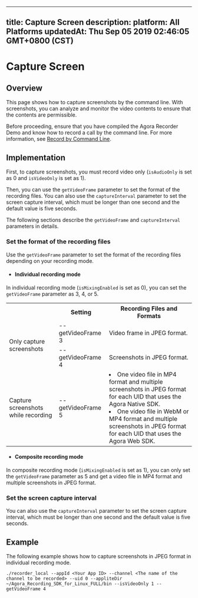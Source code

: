 
---
title: Capture Screen
description: 
platform: All Platforms
updatedAt: Thu Sep 05 2019 02:46:05 GMT+0800 (CST)
---
# Capture Screen

## Overview

This page shows how to capture screenshots by the command line. With screenshots, you can analyze and monitor the video contents to ensure that the contents are permissible.

Before proceeding, ensure that you have compiled the Agora Recorder Demo and know how to record a call by the command line. For more information, see [Record by Command Line](../../en/Recording/recording_cmd_cpp.md).

## Implementation

First, to capture screenshots, you must record video only (`isAudioOnly` is set as 0 and  `isVideoOnly` is set as 1).

Then, you can use the `getVideoFrame` parameter to set the format of the recording files. You can also use the `captureInterval` parameter to set the screen capture interval, which must be longer than one second and the default value is five seconds.

The following sections describe the `getVideoFrame` and `captureInterval` parameters in details.

### Set the format of the recording files

Use the `getVideoFrame` parameter to set the format of the recording files depending on your recording mode.

- #### **Individual recording mode**

In individual recording mode (`isMixingEnabled` is set as 0), you can set the `getVideoFrame` parameter as 3, 4, or 5.

<table>
  <tr>
    <th></th>
    <th>Setting</th>
    <th>Recording Files and Formats</th>
  </tr>
  <tr>
    <td rowspan="2">Only capture screenshots</td>
    <td>--getVideoFrame 3<br></td>
    <td>Video frame in JPEG format.</td>
  </tr>
  <tr>
    <td>--getVideoFrame 4<br></td>
    <td>Screenshots in JPEG format.</td>
  </tr>
  <tr>
    <td>Capture screenshots while recording</td>
    <td>--getVideoFrame 5</td>
    <td><li>One video file in MP4 format and multiple screenshots in JPEG format for each UID that uses the Agora Native SDK.</li><li>One video file in WebM or MP4 format and multiple screenshots in JPEG format for each UID that uses the Agora Web SDK.</li></td>
  </tr>
</table>

- #### **Composite recording mode**

In composite recording mode (`isMixingEnabled` is set as 1), you can only set the `getVideoFrame` parameter as 5 and get a video file in MP4 format and multiple screenshots in JPEG format.

### Set the screen capture interval

You can also use the `captureInterval` parameter to set the screen capture interval, which must be longer than one second and the default value is five seconds.

## Example

The following example shows how to capture screenshots in JPEG format in individual recording mode.

```
./recorder_local --appId <Your App ID> --channel <The name of the channel to be recorded> --uid 0 --appliteDir ~/Agora_Recording_SDK_for_Linux_FULL/bin --isVideoOnly 1 --getVideoFrame 4
```
